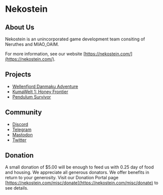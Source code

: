 # Nekostein


## About Us

Nekostein is an unincorporated game development team consiting of Neruthes and MIAO_OAIM.

For more information, see our website [https://nekostein.com/](https://nekostein.com/).


## Projects
- [Wellenfjord Danmaku Adventure](https://nekostein.com/games/wda/)
- [KumaWelt 1: Honey Frontier](https://nekostein.com/games/kw1/)
- [Pendulum Survivor](https://nekostein.com/games/pensur/)


## Community

- [Discord](https://nekoste.in/+discord)
- [Telegram](https://nekoste.in/+tg)
- [Mastodon](https://mastodon.social/@nekostein)
- [Twitter](https://twitter.com/nekostein_en)



## Donation

A small donation of $5.00 will be enough to feed us with 0.25 day of food and housing.
We appreciate all generous donators. We offer benefits in return to your generosity.
Visit our Donation Portal page [https://nekostein.com/misc/donate](https://nekostein.com/misc/donate) to see details.
